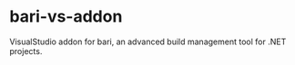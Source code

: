 bari-vs-addon
=============

VisualStudio addon for bari, an advanced build management tool for .NET projects.
